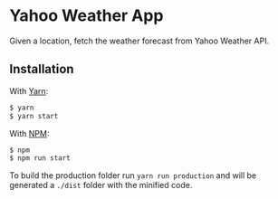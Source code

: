 # Yahoo Weather App

Given a location, fetch the weather forecast from Yahoo Weather API.


## Installation
With [Yarn](https://yarnpkg.com/lang/en/):

```bash
$ yarn
$ yarn start
```

With [NPM](https://www.npmjs.com/):
```bash
$ npm
$ npm run start
```

To build the production folder run `yarn run production` and will be generated a `./dist` folder with the minified code.

